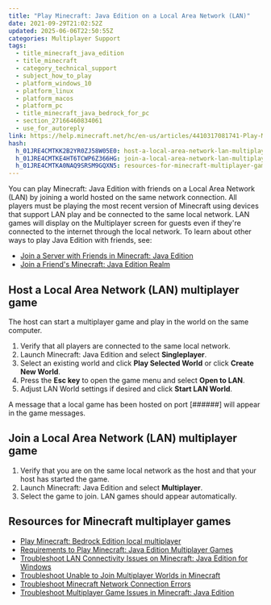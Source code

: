 ```yaml
---
title: "Play Minecraft: Java Edition on a Local Area Network (LAN)"
date: 2021-09-29T21:02:52Z
updated: 2025-06-06T22:50:55Z
categories: Multiplayer Support
tags:
  - title_minecraft_java_edition
  - title_minecraft
  - category_technical_support
  - subject_how_to_play
  - platform_windows_10
  - platform_linux
  - platform_macos
  - platform_pc
  - title_minecraft_java_bedrock_for_pc
  - section_27166460834061
  - use_for_autoreply
link: https://help.minecraft.net/hc/en-us/articles/4410317081741-Play-Minecraft-Java-Edition-on-a-Local-Area-Network-LAN
hash:
  h_01JRE4CMTKK2B2YR0ZJ58W05E0: host-a-local-area-network-lan-multiplayer-game
  h_01JRE4CMTKE4HT6TCWP6Z366HG: join-a-local-area-network-lan-multiplayer-game
  h_01JRE4CMTKA0NAQ9SRSM9GQXN5: resources-for-minecraft-multiplayer-games
---
```


You can play Minecraft: Java Edition with friends on a Local Area Network (LAN) by joining a world hosted on the same network connection. All players must be playing the most recent version of Minecraft using devices that support LAN play and be connected to the same local network. LAN games will display on the Multiplayer screen for guests even if they're connected to the internet through the local network. To learn about other ways to play Java Edition with friends, see:

- [Join a Server with Friends in Minecraft: Java Edition](./Play-Minecraft-Java-Edition-Online-in-a-Multiplayer-Server.md)
- [Join a Friend's Minecraft: Java Edition Realm](../Create-or-Join-Realms/Join-a-Minecraft-Java-Edition-Realm.md)

## Host a Local Area Network (LAN) multiplayer game

The host can start a multiplayer game and play in the world on the same computer. 

1.  Verify that all players are connected to the same local network.
2.  Launch Minecraft: Java Edition and select **Singleplayer**.
3.  Select an existing world and click **Play Selected World** or click **Create New World**.
4.  Press the **Esc key** to open the game menu and select **Open to LAN**. 
5.  Adjust LAN World settings if desired and click **Start LAN World**.

A message that a local game has been hosted on port \[######\] will appear in the game messages.

## Join a Local Area Network (LAN) multiplayer game

1.  Verify that you are on the same local network as the host and that your host has started the game.
2.  Launch Minecraft: Java Edition and select **Multiplayer**.
3.  Select the game to join. LAN games should appear automatically.

## Resources for Minecraft multiplayer games

- [Play Minecraft: Bedrock Edition local multiplayer](./Play-Minecraft-Bedrock-Edition-on-a-Local-Area-Network-LAN.md)
- [Requirements to Play Minecraft: Java Edition Multiplayer Games](./Requirements-to-Play-Minecraft-Multiplayer-Games.md)
- [Troubleshoot LAN Connectivity Issues on Minecraft: Java Edition for Windows](../Performance-Troubleshooting/Troubleshoot-LAN-Connectivity-Issues-on-Minecraft-Java-Edition-for-Windows.md)
- [Troubleshoot Unable to Join Multiplayer Worlds in Minecraft](./Troubleshoot-Unable-to-Join-Multiplayer-Games-in-Minecraft.md)
- [Troubleshoot Minecraft Network Connection Errors](../Performance-Troubleshooting/Troubleshoot-Minecraft-Network-Connection-Errors.md)
- [Troubleshoot Multiplayer Game Issues in Minecraft: Java Edition](./Troubleshoot-Multiplayer-Game-Issues-in-Minecraft-Java-Edition.md)
